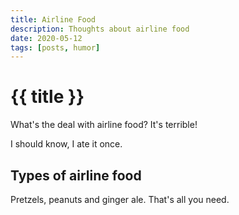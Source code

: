 ```yaml
---
title: Airline Food
description: Thoughts about airline food
date: 2020-05-12
tags: [posts, humor]
---
```


# {{ title }}
What's the deal with airline food? It's terrible!  

I should know, I ate it once.

## Types of airline food

Pretzels, peanuts and ginger ale. That's all you need.